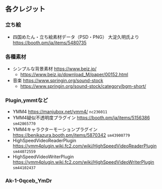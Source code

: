 ## 各クレジット
### 立ち絵
- 四国めたん・立ち絵素材データ（PSD・PNG） 大淀久明氏より
https://booth.pm/ja/items/5480735

### 各種素材
- シンプルな背景素材
https://www.beiz.jp/
    - https://www.beiz.jp/download_M/paper/00152.html
- 音楽
https://www.springin.org/sound-stock
    - https://www.springin.org/sound-stock/category/bgm-short/

### Plugin,ymmtなど
- YMM4
https://manjubox.net/ymm4/
`nc236011`
- YMM4疑似不透明度プラグイン
https://booth.pm/ja/items/5156386
`sm42865770`
- YMM4キャラクターモーションプラグイン
https://benikazura.booth.pm/items/5870342
`sm43900779`
- HighSpeedVideoReaderPlugin
https://ymm4plugin.wiki.fc2.com/wiki/HighSpeedVideoReaderPlugin
`sm44072559`
- HighSpeedVideoWriterPlugin
https://ymm4plugin.wiki.fc2.com/wiki/HighSpeedVideoWriterPlugin
`sm44102437`


### Ak-1-0qceb_YmDr